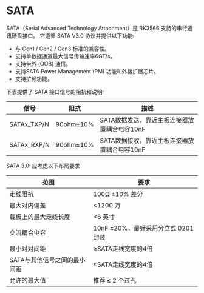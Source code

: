 ﻿---
sidebar_label: 'SATA'
sidebar_position: 10
---

# SATA

SATA（Serial Advanced Technology Attachment）是 RK3566 支持的串行通讯硬盘接口。 它遵循 SATA V3.0 协议并提供以下功能꞉

- 与 Gen1 / Gen2 / Gen3 标准的兼容性。
- 支持单数据通道最大信号传输速率6GT/s。
- 支持带外 (OOB) 通信。
- 支持SATA Power Management (PM) 功能和外接扩展芯片。
- 支持扩频功能。

下表提供了 SATA 接口信号的阻抗和说明꞉

|信号 | 阻抗 | 描述 |
|-------|-----------|-------------|
|SATAx_TXP/N | 90ohm±10% | SATA数据发送，靠近主板连接器放置耦合电容10nF |
|SATAx_RXP/N | 90ohm±10% | SATA数据接收，靠近主板连接器放置耦合电容10nF |

SATA 3.0꞉ 应考虑以下布局要求 

|范围 | 要求  |
|----------|-------------|
|走线阻抗| 100Ω ±10% 差分 |
|最大对内偏差| <1200 万 |
|载板上的最大走线长度| <6 英寸 |
|交流耦合电容| 10nF ±20%，最好采用分立式 0201 封装 |
|最小对对间距| ≥SATA走线宽度的4倍|
|SATA与其他信号之间的最小间距| ≥SATA走线宽度的4倍|
|允许的最大值| 推荐 ≤ 2 个过孔 |
